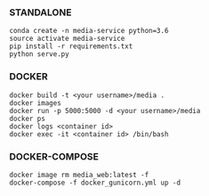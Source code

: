 ### STANDALONE
```
conda create -n media-service python=3.6
source activate media-service
pip install -r requirements.txt
python serve.py	 
```




### DOCKER

```
docker build -t <your username>/media .
docker images
docker run -p 5000:5000 -d <your username>/media
docker ps
docker logs <container id>
docker exec -it <container id> /bin/bash
```


### DOCKER-COMPOSE

```
docker image rm media_web:latest -f
docker-compose -f docker_gunicorn.yml up -d
```